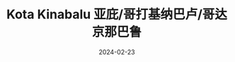 ---
title: Kota Kinabalu 亚庇/哥打基纳巴卢/哥达京那巴鲁
description: Kota Kinabalu, Sabah, Malaysia 
date: 2024-02-23
weight: 3
resources:
    - src: DSCF3539_cover.JPG
      params:
          cover: true
---